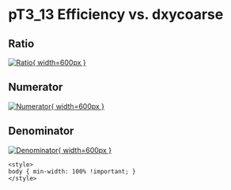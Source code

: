 # pT3_13 Efficiency vs. dxycoarse

## Ratio

[![Ratio](../mtv/var/pT3_13_eff_dxycoarse.png){ width=600px }](../mtv/var/pT3_13_eff_dxycoarse.pdf)

## Numerator

[![Numerator](../mtv/num/pT3_13_eff_dxycoarse_num.png){ width=600px }](../mtv/num/pT3_13_eff_dxycoarse_num.pdf)

## Denominator

[![Denominator](../mtv/den/pT3_13_eff_dxycoarse_den.png){ width=600px }](../mtv/den/pT3_13_eff_dxycoarse_den.pdf)


``` {=html}
<style>
body { min-width: 100% !important; }
</style>
```
